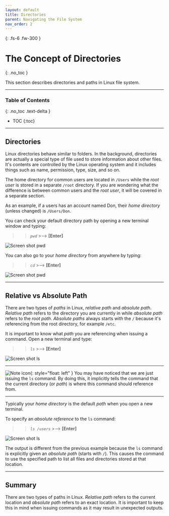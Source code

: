 ```yaml
---
layout: default
title: Directories
parent: Navigating the File System
nav_order: 2
---
```


{: .fs-6 .fw-300 }

# The Concept of Directories
{: .no_toc }

This section describes directories and paths in Linux file system.

---

### Table of Contents
{: .no_toc .text-delta }
* TOC
{:toc}

---

## Directories

Linux directories behave similar to folders. In the background, directories are actually a special type of file used to store information about other files. It's contents are controlled by the Linux operating system and it includes things such as name, permission, type, size, and so on.

The home directory for common users are located in `/Users` while the _root user_ is stored in a separate `/root` directory. If you are wondering what the difference is between common users and the _root user_, it will be covered in a separate section.

As an example, if a users has an account named Don, their _home directory_ (unless changed) is `/Users/Don`.

You can check your default directory path by opening a new terminal window and typing:

>> *`pwd`*  >-->  **[Enter]**

![Screen shot pwd](https://github.com/dl90/linux-basics/blob/gh-pages/docs/images/navigation/directories/pwd_1.png?raw=true "pwd")

You can also go to your _home directory_ from anywhere by typing:

>> *`cd`*  >-->  **[Enter]**

![Screen shot pwd](https://github.com/dl90/linux-basics/blob/gh-pages/docs/images/navigation/directories/pwd_2.png?raw=true "cd")

---

## Relative vs Absolute Path

There are two types of _paths_ in Linux, _relative path_ and _absolute path_. _Relative path_ refers to the directory you are currently in while _absolute path_ refers to the _root path_. _Absolute paths_ always starts with the `/` because it's referencing from the root directory, for example `/etc`.

It is important to know what _path_ you are referencing when issuing a command. Open a new terminal and type:

>> *`ls`*  >-->  **[Enter]**

![Screen shot ls](https://github.com/dl90/linux-basics/blob/gh-pages/docs/images/navigation/directories/ls_rel.png?raw=true "ls")

---

![Note icon](https://github.com/dl90/linux-basics/blob/gh-pages/docs/images/icons/note.png?raw=true "Note"){: style="float: left" } You may have noticed that we are just issuing the `ls` command. By doing this, it implicitly tells the command that the current directory (or _path_) is where this command should reference from.

---

Typically your _home directory_ is the default _path_ when you open a new terminal.

To specify an _absolute reference_ to the `ls` command:

>> *`ls /users`*  >-->  **[Enter]**

![Screen shot ls](https://github.com/dl90/linux-basics/blob/gh-pages/docs/images/navigation/directories/ls_abs.png?raw=true "ls")

The output is different from the previous example because the `ls` command is explicitly given an _absolute path_ (starts with `/`). This causes the command to use the specified path to list all files and directories stored at that location.

---

## Summary

There are two types of paths in Linux. _Relative path_ refers to the current location and _absolute path_ refers to an exact location. It is important to keep this in mind when issuing commands as it may result in unexpected outputs.
